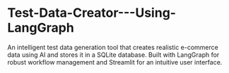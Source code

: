 # Test-Data-Creator---Using-LangGraph
An intelligent test data generation tool that creates realistic e-commerce data using AI and stores it in a SQLite database. Built with LangGraph for robust workflow management and Streamlit for an intuitive user interface.
